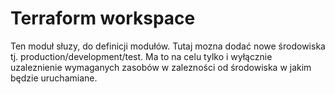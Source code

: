# Terraform workspace

Ten moduł słuzy, do definicji modułów. Tutaj mozna dodać nowe środowiska tj. production/development/test. Ma to na celu tylko i wyłącznie uzaleznienie wymaganych zasobów w zalezności od środowiska w jakim będzie uruchamiane.
